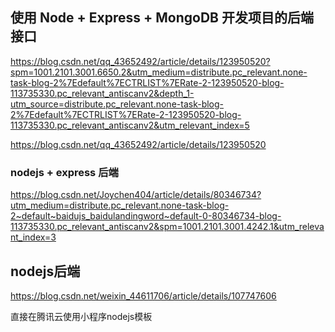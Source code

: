 ## 使用 Node + Express + MongoDB 开发项目的后端接口

https://blog.csdn.net/qq_43652492/article/details/123950520?spm=1001.2101.3001.6650.2&utm_medium=distribute.pc_relevant.none-task-blog-2%7Edefault%7ECTRLIST%7ERate-2-123950520-blog-113735330.pc_relevant_antiscanv2&depth_1-utm_source=distribute.pc_relevant.none-task-blog-2%7Edefault%7ECTRLIST%7ERate-2-123950520-blog-113735330.pc_relevant_antiscanv2&utm_relevant_index=5

https://blog.csdn.net/qq_43652492/article/details/123950520

### nodejs + express 后端

https://blog.csdn.net/Joychen404/article/details/80346734?utm_medium=distribute.pc_relevant.none-task-blog-2~default~baidujs_baidulandingword~default-0-80346734-blog-113735330.pc_relevant_antiscanv2&spm=1001.2101.3001.4242.1&utm_relevant_index=3

## nodejs后端

https://blog.csdn.net/weixin_44611706/article/details/107747606

直接在腾讯云使用小程序nodejs模板
